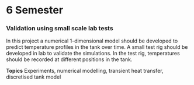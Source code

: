 # 6 Semester

### Validation using small scale lab tests
In this project a numerical 1-dimensional model should be developed to predict temperature profiles in the tank over time. A small test rig should be developed in lab to validate the simulations. In the test rig, temperatures should be recorded at different positions in the tank.

**Topics**
Experiments, numerical modelling, transient heat transfer, discretised tank model